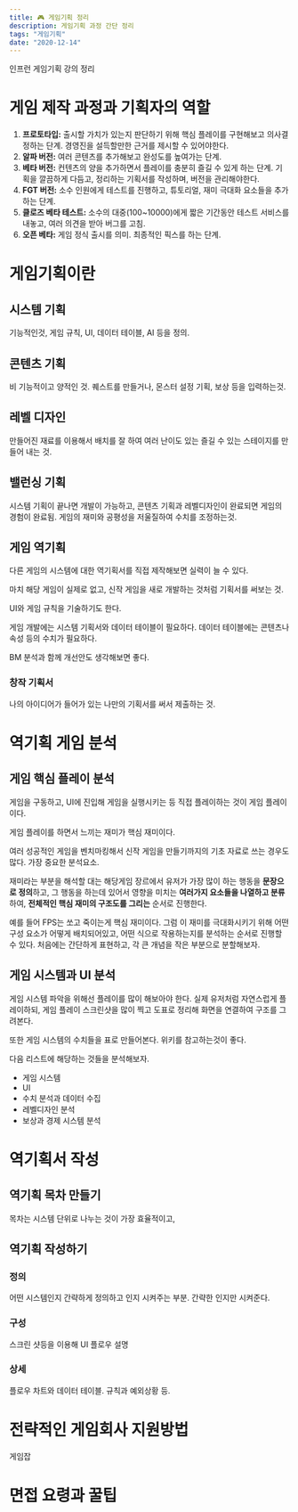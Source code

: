 ```yaml
---
title: 🎮 게임기획 정리
description: 게임기획 과정 간단 정리
tags: "게임기획"
date: "2020-12-14"
---
```


인프런 게임기획 강의 정리

# 게임 제작 과정과 기획자의 역할

1. **프로토타입:** 출시할 가치가 있는지 판단하기 위해 핵심 플레이를 구현해보고 의사결정하는 단계. 경영진을 설득할만한 근거를 제시할 수 있어야한다.
2. **알파 버전:** 여러 콘텐츠를 추가해보고 완성도를 높여가는 단계.
3. **베타 버전:** 컨텐츠의 양을 추가하면서 플레이를 충분히 즐길 수 있게 하는 단계. 기획을 깔끔하게 다듬고, 정리하는 기획서를 작성하며, 버전을 관리해야한다.
4. **FGT 버전:** 소수 인원에게 테스트를 진행하고, 튜토리얼, 재미 극대화 요소들을 추가하는 단계.
5. **클로즈 베타 테스트:** 소수의 대중(100~10000)에게 짧은 기간동안 테스트 서비스를 내놓고, 여러 의견을 받아 버그를 고침.
6. **오픈 베타:** 게임 정식 출시를 의미. 최종적인 픽스를 하는 단계.

# 게임기획이란

## 시스템 기획

기능적인것, 게임 규칙, UI, 데이터 테이블, AI 등을 정의.

## 콘텐츠 기획

비 기능적이고 양적인 것. 퀘스트를 만들거나, 몬스터 설정 기획, 보상 등을 입력하는것.

## 레벨 디자인

만들어진 재료를 이용해서 배치를 잘 하여 여러 난이도 있는 즐길 수 있는 스테이지를 만들어 내는 것.

## 밸런싱 기획

시스템 기획이 끝나면 개발이 가능하고, 콘텐츠 기획과 레벨디자인이 완료되면 게임의 경험이 완료됨. 게임의 재미와 공평성을 저울질하여 수치를 조정하는것.

## 게임 역기획

다른 게임의 시스템에 대한 역기획서를 직접 제작해보면 실력이 늘 수 있다.

마치 해당 게임이 실제로 없고, 신작 게임을 새로 개발하는 것처럼 기획서를 써보는 것.

UI와 게임 규칙을 기술하기도 한다.

게임 개발에는 시스템 기획서와 데이터 테이블이 필요하다.
데이터 테이블에는 콘텐츠나 속성 등의 수치가 필요하다.

BM 분석과 함께 개선안도 생각해보면 좋다.

### 창작 기획서

나의 아이디어가 들어가 있는 나만의 기획서를 써서 제출하는 것.

# 역기획 게임 분석

## 게임 핵심 플레이 분석

게임을 구동하고, UI에 진입해 게임을 실행시키는 등 직접 플레이하는 것이 게임 플레이이다.

게임 플레이를 하면서 느끼는 재미가 핵심 재미이다.

여러 성공적인 게임을 벤치마킹해서 신작 게임을 만들기까지의 기초 자료로 쓰는 경우도 많다. 가장 중요한 분석요소.

재미라는 부분을 해석할 대는 해당게임 장르에서 유저가 가장 많이 하는 행동을 **문장으로 정의**하고, 그 행동을 하는데 있어서 영향을 미치는 **여러가지 요소들을 나열하고 분류**하여, **전체적인 핵심 재미의 구조도를 그리는** 순서로 진행한다.

예를 들어 FPS는 쏘고 죽이는게 핵심 재미이다. 그럼 이 재미를 극대화시키기 위해 어떤 구성 요소가 어떻게 배치되어있고, 어떤 식으로 작용하는지를 분석하는 순서로 진행할 수 있다. 처음에는 간단하게 표현하고, 각 큰 개념을 작은 부분으로 분할해보자.

## 게임 시스템과 UI 분석

게임 시스템 파악을 위해선 플레이를 많이 해보아야 한다. 실제 유저처럼 자연스럽게 플레이하되, 게임 플레이 스크린샷을 많이 찍고 도표로 정리해 화면을 연결하여 구조를 그려본다.

또한 게임 시스템의 수치들을 표로 만들어본다. 위키를 참고하는것이 좋다.

다음 리스트에 해당하는 것들을 분석해보자.

- 게임 시스템
- UI
- 수치 분석과 데이터 수집
- 레벨디자인 분석
- 보상과 경제 시스템 분석

# 역기획서 작성

## 역기획 목차 만들기

목차는 시스템 단위로 나누는 것이 가장 효율적이고,

## 역기획 작성하기

### 정의

어떤 시스템인지 간략하게 정의하고 인지 시켜주는 부분. 간략한 인지만 시켜준다.

### 구성

스크린 샷등을 이용해 UI 플로우 설명

### 상세

플로우 차트와 데이터 테이블. 규칙과 예외상황 등.

# 전략적인 게임회사 지원방법

게임잡

# 면접 요령과 꿀팁
